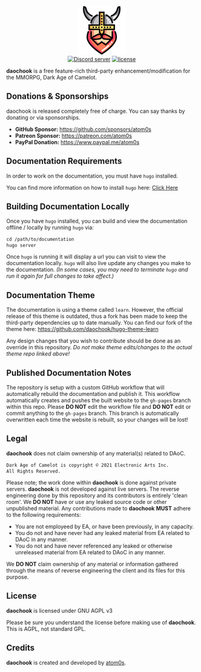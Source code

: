 <div align="center">
    <img width="128" src="https://github.com/daochook/daochook.github.io/raw/main/static/images/daochook.png" alt="daochook">
    <br/>
</div>

<div align="center">
    <a href="https://discord.gg/mkfP3XkZZ2"><img src="https://img.shields.io/discord/1022736642257211393.svg?style=for-the-badge" alt="Discord server" /></a>
    <a href="LICENSE.md"><img src="https://img.shields.io/badge/License-AGPL_v3-blue?style=for-the-badge" alt="license" /></a>
    <br/>
</div>

**daochook** is a free feature-rich third-party enhancement/modification for the MMORPG, Dark Age of Camelot.

## Donations & Sponsorships

daochook is released completely free of charge. You can say thanks by donating or via sponsorships.

  * **GitHub Sponsor:** https://github.com/sponsors/atom0s
  * **Patreon Sponsor:** https://patreon.com/atom0s
  * **PayPal Donation:** https://www.paypal.me/atom0s

## Documentation Requirements

In order to work on the documentation, you must have `hugo` installed.

You can find more information on how to install `hugo` here:
[Click Here](https://gohugo.io/getting-started/installing/)

## Building Documentation Locally

Once you have `hugo` installed, you can build and view the documentation offline / locally by running `hugo` via:

```
cd /path/to/documentation
hugo server
```

Once `hugo` is running it will display a url you can visit to view the documentation locally. `hugo` will also live update any changes you make to the documentation. _(In some cases, you may need to terminate `hugo` and run it again for full changes to take affect.)_

## Documentation Theme

The documentation is using a theme called `learn`. However, the official release of this theme is outdated, thus a fork has been made to keep the third-party dependencies up to date manually. You can find our fork of the theme here: https://github.com/daochook/hugo-theme-learn

Any design changes that you wish to contribute should be done as an override in this repository. _Do not make theme edits/changes to the actual theme repo linked above!_

## Published Documentation Notes

The repository is setup with a custom GitHub workflow that will automatically rebuild the documentation and publish it. This workflow automatically creates and pushes the built website to the `gh-pages` branch within this repo. Please **DO NOT** edit the workflow file and **DO NOT** edit or commit anything to the `gh-pages` branch. This branch is automatically overwritten each time the website is rebuilt, so your changes will be lost!

## Legal

**daochook** does not claim ownership of any material(s) related to DAoC.

```
Dark Age of Camelot is copyright © 2021 Electronic Arts Inc.
All Rights Reserved.
```

Please note; the work done within **daochook** is done against private servers. **daochook** is not developed against live servers. The reverse engineering done by this repository and its contributors is entirely 'clean room'. We **DO NOT** have or use any leaked source code or other unpublished material. Any contributions made to **daochook** **MUST** adhere to the following requirements:

  * You are not employeed by EA, or have been previously, in any capacity.
  * You do not and have never had any leaked material from EA related to DAoC in any manner.
  * You do not and have never referenced any leaked or otherwise unreleased material from EA related to DAoC in any manner.

We **DO NOT** claim ownership of any material or information gathered through the means of reverse engineering the client and its files for this purpose.

## License

**daochook** is licensed under GNU AGPL v3

Please be sure you understand the license before making use of **daochook**. This is AGPL, not standard GPL.

## Credits

**daochook** is created and developed by [atom0s](https://github.com/atom0s).